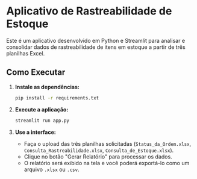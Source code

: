 # Aplicativo de Rastreabilidade de Estoque

Este é um aplicativo desenvolvido em Python e Streamlit para analisar e consolidar dados de rastreabilidade de itens em estoque a partir de três planilhas Excel.

## Como Executar

1. **Instale as dependências:**

   ```bash
   pip install -r requirements.txt
   ```

2. **Execute a aplicação:**

   ```bash
   streamlit run app.py
   ```

3. **Use a interface:**
   - Faça o upload das três planilhas solicitadas (`Status_da_Ordem.xlsx`, `Consulta_Rastreabilidade.xlsx`, `Consulta_de_Estoque.xlsx`).
   - Clique no botão "Gerar Relatório" para processar os dados.
   - O relatório será exibido na tela e você poderá exportá-lo como um arquivo `.xlsx` ou `.csv`.
